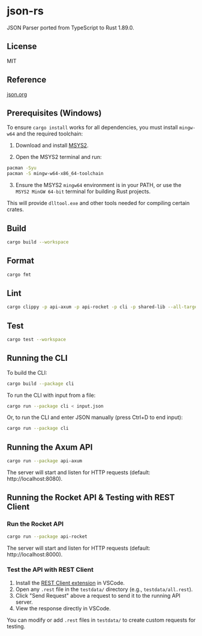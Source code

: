 # json-rs

JSON Parser ported from TypeScript to Rust 1.89.0.

## License

MIT

## Reference

[json.org](http://json.org)

## Prerequisites (Windows)

To ensure `cargo install` works for all dependencies, you must install `mingw-w64` and the required toolchain:

1. Download and install [MSYS2](https://www.msys2.org/).

2. Open the MSYS2 terminal and run:

```sh
pacman -Syu
pacman -S mingw-w64-x86_64-toolchain
```

3. Ensure the MSYS2 `mingw64` environment is in your PATH, or use the `MSYS2 MinGW 64-bit` terminal for building Rust projects.

This will provide `dlltool.exe` and other tools needed for compiling certain crates.

## Build

```sh
cargo build --workspace
```

## Format

```sh
cargo fmt
```

## Lint

```sh
cargo clippy -p api-axum -p api-rocket -p cli -p shared-lib --all-targets --all-features
```

## Test

```sh
cargo test --workspace
```

## Running the CLI

To build the CLI:

```sh
cargo build --package cli
```

To run the CLI with input from a file:

```sh
cargo run --package cli < input.json
```

Or, to run the CLI and enter JSON manually (press Ctrl+D to end input):

```sh
cargo run --package cli
```

## Running the Axum API

```sh
cargo run --package api-axum
```

The server will start and listen for HTTP requests (default: http://localhost:8080).

## Running the Rocket API & Testing with REST Client

### Run the Rocket API

```sh
cargo run --package api-rocket
```

The server will start and listen for HTTP requests (default: http://localhost:8000).

### Test the API with REST Client

1. Install the [REST Client extension](https://marketplace.visualstudio.com/items?itemName=humao.rest-client) in VSCode.
2. Open any `.rest` file in the `testdata/` directory (e.g., `testdata/all.rest`).
3. Click "Send Request" above a request to send it to the running API server.
4. View the response directly in VSCode.

You can modify or add `.rest` files in `testdata/` to create custom requests for testing.

